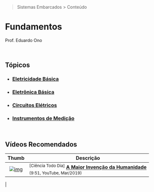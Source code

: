 > Sistemas Embarcados > Conteúdo

# Fundamentos

Prof. Eduardo Ono

<br>

## Tópicos

* ### [Eletricidade Básica](./eletricidade-basica)

* ### [Eletrônica Básica](./eletronica-basica)

* ### [Circuitos Elétricos](./circuitos-eletricos)

* ### [Instrumentos de Medição](./instrumentos-de-medicao)

<br>

## Vídeos Recomendados

| Thumb | Descrição |
| :-: | --- |
| [![img](https://img.youtube.com/vi/vYIVtOB-4xQ/default.jpg)](https://www.youtube.com/watch?v=vYIVtOB-4xQ "A Maior Invenção da Humanidade") | <sup>[Ciência Todo Dia]</sup> [__A Maior Invenção da Humanidade__](https://www.youtube.com/watch?v=vYIVtOB-4xQ) <br> <sub>(9:51, YouTube, Mar/2019)</sub>
|

<br>
